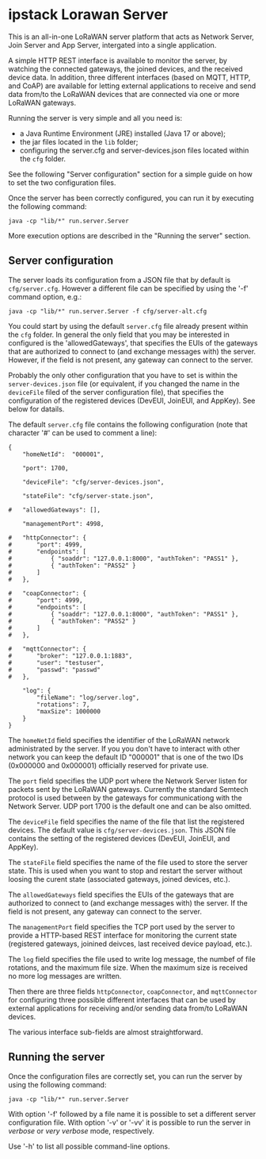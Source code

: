 # ipstack Lorawan Server

This is an all-in-one LoRaWAN server platform that acts as Network Server, Join Server and App Server, intergated into a single application.

A simple HTTP REST interface is available to monitor the server, by watching the connected gateways, the joined devices, and the received device data.
In addition, three different interfaces (based on MQTT, HTTP, and CoAP) are available for letting external applications to receive and send data from/to the LoRaWAN devices that are connected via one or more LoRaWAN gateways.

Running the server is very simple and all you need is:

- a Java Runtime Environment (JRE) installed (Java 17 or above);
- the jar files located in the `lib` folder;
- configuring the server.cfg and server-devices.json files located within the `cfg` folder.

See the following "Server configuration" section for a simple guide on how to set the two configuration files.

Once the server has been correctly configured, you can run it by executing the following command:
```
java -cp "lib/*" run.server.Server
```

More execution options are described in the "Running the server" section.


## Server configuration

The server loads its configuration from a JSON file that by default is `cfg/server.cfg`. However a different file can be specified by using the '-f' command option, e.g.:
```
java -cp "lib/*" run.server.Server -f cfg/server-alt.cfg
```

You could start by using the default `server.cfg` file already present within the `cfg` folder. In general the only field that you may be interested in configured is the 'allowedGateways', that specifies the EUIs of the gateways that are authorized to connect to (and exchange messages with) the server. However, if the field is not present, any gateway can connect to the server.

Probably the only other configuration that you have to set is within the `server-devices.json` file (or equivalent, if you changed the name in the `deviceFile` filed of the server configuration file), that specifies the configuration of the registered devices (DevEUI, JoinEUI, and AppKey). See below for datails.


The default `server.cfg` file contains the following configuration (note that character '#' can be used to comment a line):
```
{
	"homeNetId":  "000001",
	
	"port": 1700,
	
	"deviceFile": "cfg/server-devices.json",
	
	"stateFile": "cfg/server-state.json",
	
#	"allowedGateways": [],

	"managementPort": 4998,
	
#	"httpConnector": {
#		"port": 4999,
#		"endpoints": [
#			{ "soaddr": "127.0.0.1:8000", "authToken": "PASS1" },
#			{ "authToken": "PASS2" }
#		]
#	},

#	"coapConnector": {
#		"port": 4999,
#		"endpoints": [
#			{ "soaddr": "127.0.0.1:8000", "authToken": "PASS1" },
#			{ "authToken": "PASS2" }
#		]
#	},

#	"mqttConnector": {
#		"broker": "127.0.0.1:1883",	
#		"user": "testuser",
#		"passwd": "passwd"
#	},
	
	"log": {
		"fileName": "log/server.log",
		"rotations": 7,
		"maxSize": 1000000
	}	
}
```

The `homeNetId` field specifies the identifier of the LoRaWAN network administrated by the server. If you you don't have to interact with other network you can keep the default ID "000001" that is one of the two IDs (0x000000 and 0x000001) officially reserved for private use.

The `port` field specifies the UDP port where the Network Server listen for packets sent by the LoRaWAN gateways. Currently the standard Semtech protocol is used between by the gateways for communicationg with the Network Server. UDP port 1700 is the default one and can be also omitted.

The `deviceFile` field specifies the name of the file that list the registered devices. The default value is `cfg/server-devices.json`. This JSON file contains the setting of the registered devices (DevEUI, JoinEUI, and AppKey). 

The `stateFile` field specifies the name of the file used to store the server state. This is used when you want to stop and restart the server without loosing the curent state (associated gateways, joined devices, etc.).

The `allowedGateways` field specifies the EUIs of the gateways that are authorized to connect to (and exchange messages with) the server. If the field is not present, any gateway can connect to the server.

The `managementPort` field specifies the TCP port used by the server to provide a HTTP-based REST interface for monitoring the current state (registered gateways, joinined deivces, last received device payload, etc.).

The `log` field specifies the file used to write log message, the numbef of file rotations, and the maximum file size. When the maximum size is received no more log messages are written.

Then there are three fields `httpConnector`, `coapConnector`, and  `mqttConnector` for configuring three possible different interfaces that can be used by external applications for receiving and/or sending data from/to LoRaWAN devices.

The various interface sub-fields are almost straightforward.





## Running the server

Once the configuration files are correctly set, you can run the server by using the following command:
```
java -cp "lib/*" run.server.Server
```

With option '-f' followed by a file name it is possible to set a different server configuration file.
With option '-v' or '-vv' it is possible to run the server in _verbose_ or _very verbose_ mode, respectively.

Use '-h' to list all possible command-line options.

